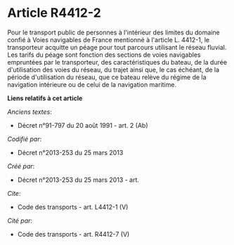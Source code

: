 # Article R4412-2

Pour le transport public de personnes à l'intérieur des limites du domaine confié à Voies navigables de France mentionné à
l'article L. 4412-1, le transporteur acquitte un péage pour tout parcours utilisant le réseau fluvial. Les tarifs du péage
sont fonction des sections de voies navigables empruntées par le transporteur, des caractéristiques du bateau, de la durée
d'utilisation des voies du réseau, du trajet ainsi que, le cas échéant, de la période d'utilisation du réseau, que ce bateau
relève du régime de la navigation intérieure ou de celui de la navigation maritime.

**Liens relatifs à cet article**

_Anciens textes_:

  - Décret n°91-797 du 20 août 1991 - art. 2 (Ab)

_Codifié par_:

  - Décret n°2013-253 du 25 mars 2013

_Créé par_:

  - Décret n°2013-253 du 25 mars 2013 - art.

_Cite_:

  - Code des transports - art. L4412-1 (V)

_Cité par_:

  - Code des transports - art. R4412-7 (V)
